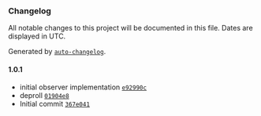 ### Changelog

All notable changes to this project will be documented in this file. Dates are displayed in UTC.

Generated by [`auto-changelog`](https://github.com/CookPete/auto-changelog).

#### 1.0.1

- initial observer implementation [`e92990c`](https://github.com/nbsolutions-ca/observer/commit/e92990ca127c32c219e1e1b62d2ee9c837cfd990)
- deproll [`01904e8`](https://github.com/nbsolutions-ca/observer/commit/01904e86168b9d7d3c003711d0963501ed5d2595)
- Initial commit [`367e041`](https://github.com/nbsolutions-ca/observer/commit/367e041e14e5ed6448982798a3f17674d361f019)
